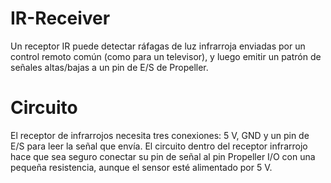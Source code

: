 # IR-Receiver

Un receptor IR puede detectar ráfagas de luz infrarroja enviadas por un control remoto común (como para un televisor), y luego emitir un patrón de señales altas/bajas a un pin de E/S de Propeller.

# Circuito

El receptor de infrarrojos necesita tres conexiones: 5 V, GND y un pin de E/S para leer la señal que envía. El circuito dentro del receptor infrarrojo hace que sea seguro conectar su pin de señal al pin Propeller I/O con una pequeña resistencia, aunque el sensor esté alimentado por 5 V.
